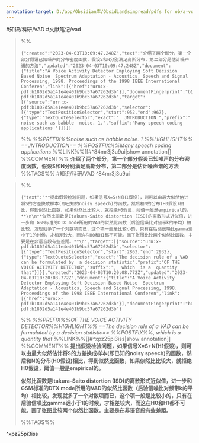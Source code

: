 ```yaml
---
annotation-target: D:/app/Obsidian库/Obsidian@simpread/pdfs for ob/a-voice-activity-detector-employing-soft-decision-based-noise-sp.pdf
---
```


#知识/科研/VAD #文献笔记/vad

>%%
>```annotation-json
>{"created":"2023-04-03T10:09:47.248Z","text":"介绍了两个部分，第一个部分假设已知噪声的分布密度函数，假设S和N分别满足高斯分布，第二部分是估计噪声谱的方法","updated":"2023-04-03T10:09:47.248Z","document":{"title":"A Voice Activity Detector Employing Soft Decision Based Noise  Spectrum Adaptation - Acoustics, Speech and Signal Processing, 1998. Proceedings of the 1998 IEEE International Conferen","link":[{"href":"urn:x-pdf:b1802d5a141e4e401b9bc57a67262d3b"}],"documentFingerprint":"b1802d5a141e4e401b9bc57a67262d3b"},"uri":"urn:x-pdf:b1802d5a141e4e401b9bc57a67262d3b","target":[{"source":"urn:x-pdf:b1802d5a141e4e401b9bc57a67262d3b","selector":[{"type":"TextPositionSelector","start":952,"end":967},{"type":"TextQuoteSelector","exact":"  JNTRODUCTION ","prefix":" noise such as babble  noise. 1.","suffix":"Many speech coding applications "}]}]}
>```
>%%
>*%%PREFIX%%noise such as babble  noise. 1.%%HIGHLIGHT%% ==JNTRODUCTION== %%POSTFIX%%Many speech coding applications*
>%%LINK%%[[#^84mr3j3u9ui|show annotation]]
>%%COMMENT%%
>**介绍了两个部分，第一个部分假设已知噪声的分布密度函数，假设S和N分别满足高斯分布，第二部分是估计噪声谱的方法**
>%%TAGS%%
>#知识/科研/VAD
^84mr3j3u9ui




>%%
>```annotation-json
>{"text":"**提出假设检验问题，如果信号X=S+N(H1假设)，则可以由最大似然估计将S的方差换成样本(即已知的noisy speech)的函数，然后和N的分布(H0假设)相比，得到似然比函数，如果似然比比较大，就拒绝H0假设，阈值一般是empirical的。**\n\n**似然比函数是Itakura-Saito distortion (ISD)的离散形式近似值，进一步和 GSM标准的DTX mode所用的VAD的似然比函数（后验信噪比对频带k的平均）相比较，发现就多了一个对数项而已，这个项一般是比较小的，只有在后验信噪比gamma远小于1的时候，才相差较大，而这在H0和H1都不可能。画了张图比较两个似然比函数，主要是在非语音段有些差距。**\n","target":[{"source":"urn:x-pdf:b1802d5a141e4e401b9bc57a67262d3b","selector":[{"type":"TextPositionSelector","start":2863,"end":2932},{"type":"TextQuoteSelector","exact":"The decision rule of a VAD can be formulated by  a decision statistic","prefix":"OF THE VOICE ACTIVITY DETECTOR","suffix":",  which  is a  quantity  that"}]}],"created":"2023-04-03T10:20:08.772Z","updated":"2023-04-03T10:20:08.772Z","document":{"title":"A Voice Activity Detector Employing Soft Decision Based Noise  Spectrum Adaptation - Acoustics, Speech and Signal Processing, 1998. Proceedings of the 1998 IEEE International Conferen","link":[{"href":"urn:x-pdf:b1802d5a141e4e401b9bc57a67262d3b"}],"documentFingerprint":"b1802d5a141e4e401b9bc57a67262d3b"},"uri":"urn:x-pdf:b1802d5a141e4e401b9bc57a67262d3b"}
>```
>%%
>*%%PREFIX%%OF THE VOICE ACTIVITY DETECTOR%%HIGHLIGHT%% ==The decision rule of a VAD can be formulated by  a decision statistic== %%POSTFIX%%,  which  is a  quantity  that*
>%%LINK%%[[#^xpz25pi3iss|show annotation]]
>%%COMMENT%%
>**提出假设检验问题，如果信号X=S+N(H1假设)，则可以由最大似然估计将S的方差换成样本(即已知的noisy speech)的函数，然后和N的分布(H0假设)相比，得到似然比函数，如果似然比比较大，就拒绝H0假设，阈值一般是empirical的。**
>
>**似然比函数是Itakura-Saito distortion (ISD)的离散形式近似值，进一步和 GSM标准的DTX mode所用的VAD的似然比函数（后验信噪比对频带k的平均）相比较，发现就多了一个对数项而已，这个项一般是比较小的，只有在后验信噪比gamma远小于1的时候，才相差较大，而这在H0和H1都不可能。画了张图比较两个似然比函数，主要是在非语音段有些差距。**
>
>%%TAGS%%
>
^xpz25pi3iss

